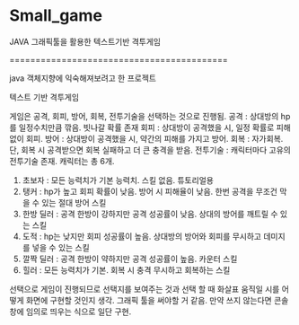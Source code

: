 # Small_game
JAVA 그래픽툴을 활용한 텍스트기반 격투게임

==========================================

java 객체지향에 익숙해져보려고 한 프로젝트

텍스트 기반 격투게임

게임은 공격, 회피, 방어, 회복, 전투기술을 선택하는 것으로 진행됨.
공격 : 상대방의 hp를 일정수치만큼 깎음. 빗나갈 확률 존재
회피 : 상대방이 공격했을 시, 일정 확률로 피해없이 회피.
방어 : 상대방이 공격했을 시, 약간의 피해를 가지고 방어.
회복 : 자가회복. 단, 회복 시 공격받으면 회복 실패하고 더 큰 충격을 받음.
전투기술 : 캐릭터마다 고유의 전투기술 존재. 
캐릭터는 총 6개.

1. 초보자 : 모든 능력치가 기본 능력치. 스킬 없음. 튜토리얼용
2. 탱커 : hp가 높고 회피 확률이 낮음. 방어 시 피해율이 낮음. 한번 공격을 무조건 막을 수 있는 절대 방어 스킬
3. 한방 딜러 : 공격 한방이 강하지만 공격 성공률이 낮음. 상대의 방어를 깨트릴 수 있는 스킬
4. 도적 : hp는 낮지만 회피 성공률이 높음. 상대방의 방어와 회피를 무시하고 데미지를 넣을 수 있는 스킬
5. 깔짝 딜러 : 공격 한방이 약하지만 공격 성공률이 높음. 카운터 스킬
6. 힐러 : 모든 능력치가 기본. 회복 시 충격 무시하고 회복하는 스킬

선택으로 게임이 진행되므로 선택지를 보여주는 것과 선택 할 때 화살표 움직일 시를 어떻게 화면에 구현할 것인지 생각. 그래픽 툴을 써야할 거 같음. 만약 쓰지 않는다면 콘솔 창에 임의로 띄우는 식으로 일단 구현.

